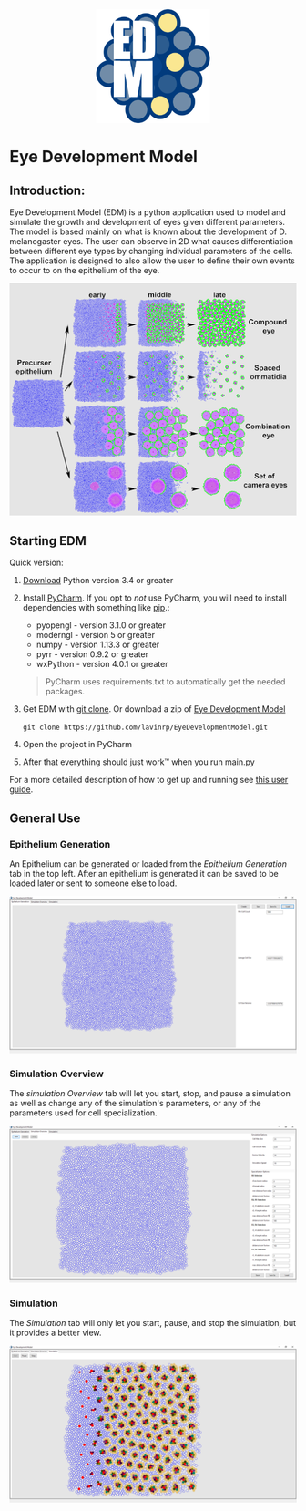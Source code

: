 <p align="center">
  <img src="./resources/EDM-1.png" width="200px" height="200px">
</p>

# Eye Development Model

## Introduction:
Eye Development Model (EDM) is a python application used to model and simulate the growth and development of eyes given different parameters.  The model is based mainly on what is known about the development of D. melanogaster eyes.  The user can observe in 2D what causes differentiation between different eye types by changing individual parameters of the cells.  The application is designed to also allow the user to define their own events to occur to on the epithelium of the eye.

<p align="center">
  <img src="./resources/developmentPathways.png">
</p>

## Starting EDM
Quick version:
1) [Download](https://www.python.org/downloads/) Python version 3.4 or greater
2) Install [PyCharm](https://www.jetbrains.com/pycharm/download/#section=windows).  If you opt to _not_ use PyCharm, you will need to install dependencies with something like [pip](https://docs.python.org/3/installing/).:
   * pyopengl - version 3.1.0 or greater
   * moderngl - version 5 or greater
   * numpy - version 1.13.3 or greater
   * pyrr - version 0.9.2 or greater
   * wxPython - version 4.0.1 or greater
   >PyCharm uses requirements.txt to automatically get the needed packages. 
3) Get EDM with [git clone](https://help.github.com/articles/cloning-a-repository/). Or download a zip of [Eye Development Model](https://github.com/lavinrp/EyeDevelopmentModel)
   
   `git clone https://github.com/lavinrp/EyeDevelopmentModel.git`
4) Open the project in PyCharm
5) After that everything should just work&trade; when you run main.py

For a more detailed description of how to get up and running see [this user guide](user_guide.md).

## General Use
### Epithelium Generation
An Epithelium can be generated or loaded from the _Epithelium Generation_ tab in the top left. After an epithelium is generated it can be saved to be loaded later or sent to someone else to load.
<p align="center">
  <img src="./resources/EpitheliumGenerationTab.png">
</p>

### Simulation Overview
The _simulation Overview_ tab will let you start, stop, and pause a simulation as well as change any of the simulation's parameters, or any of the parameters used for cell specialization.
<p align="center">
  <img src="./resources/SimOverviewTab.PNG">
</p>

### Simulation
The _Simulation_ tab will only let you start, pause, and stop the simulation, but it provides a better view.
<p align="center">
  <img src="./resources/SimulationTab.PNG">
</p>